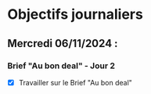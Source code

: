 # Objectifs journaliers

## Mercredi 06/11/2024 :

### Brief "Au bon deal" - Jour 2

- [X] Travailler sur le Brief "Au bon deal" 